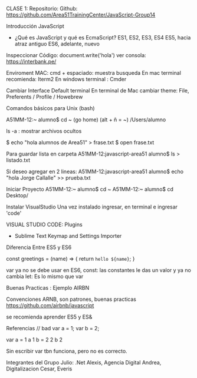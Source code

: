 CLASE 1:
Repositorio: Github: https://github.com/Area51TrainingCenter/JavaScript-Group14

Introducción JavaScript
- ¿Qué es JavaScript y qué es EcmaScript?
	ES1, ES2, ES3, ES4
	ES5, hacia atraz antiguo
	ES6, adelante, nuevo

Inspeccionar Código:
document.write('hola')
ver consola: https://interbank.pe/

Enviroment MAC:
cmd + espaciado: muestra busqueda
En mac terminal recomienda: Iterm2
En windows terminal : Cmder

Cambiar Interface Default terminal
En terminal de Mac cambiar theme: File, Preferents / Profile / Howebrew

Comandos básicos para Unix (bash)

A51MM-12:~ alumno$ cd ~ (go home) (alt + ñ = ~)
/Users/alumno

ls -a : mostrar archivos ocultos

$ echo "hola alumnos de Area51" > frase.txt
$ open frase.txt 

Para guardar lista en carpeta
A51MM-12:javascript-area51 alumno$ ls > listado.txt

Si deseo agregar en 2 lineas:
A51MM-12:javascript-area51 alumno$ echo "hola Jorge Callalle" >>  prueba.txt


Iniciar Proyecto
A51MM-12:~ alumno$ cd ~ 
A51MM-12:~ alumno$ cd Desktop/

Instalar VisualStudio
Una vez instalado ingresar, en terminal e ingresar 'code'


VISUAL STUDIO CODE:
Plugins
 - Sublime Text Keymap and Settings Importer


Diferencia Entre ES5 y ES6

const greetings = (name) => {
 return `hello ${name}`;
}

var ya no se debe usar en ES6, 
const: las constantes le das un valor y ya no cambia
let: Es lo mismo que var

Buenas Practicas : Ejemplo AIRBN

Convenciones ARNB, son patrones, buenas practicas
https://github.com/airbnb/javascript

se recomienda aprender ES5 y ES&

Referencias
// bad
var a = 1;
var b = 2;

var a = 1
a
1
b = 2
2
b
2

Sin escribir var tbn funciona, pero no es correcto.

Integrantes del Grupo
Julio: .Net 
Alexis, Agencia Digital
Andrea, Digitalizacion 
Cesar, Everis